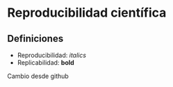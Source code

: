 # Reproducibilidad científica

## Definiciones

- Reproducibilidad: *italics*
- Replicabilidad: **bold**


Cambio desde github
